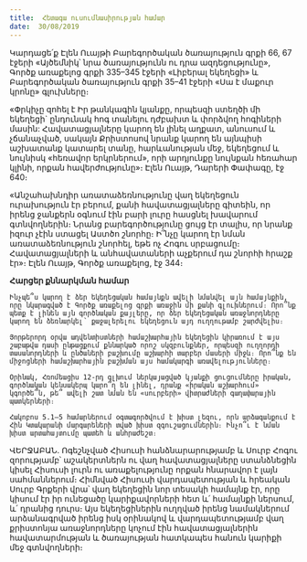 ```yaml
---
title:  Հետագա ուսումնասիրության համար
date:  30/08/2019
---
```


Կարդացե՛ք Էլեն Ուայթի Բարեգործական ծառայություն գրքի 66, 67 էջերի «Այծեմնիկ՝ նրա ծառայությունն ու դրա ազդեցությունը», Գործք առաքելոց գրքի 335–345 էջերի «Լիբերալ եկեղեցի» և Բարեգործական ծառայություն գրքի 35–41 էջերի «Սա է մաքուր կրոնը» գլուխները։

«Փրկիչը զոհել է Իր թանկագին կյանքը, որպեսզի ստեղծի մի եկեղեցի` ընդունակ հոգ տանելու դժբախտ և փորձվող հոգիների մասին: Հավատացյալները կարող են լինել աղքատ, անուսում և չճանաչված, սակայն Քրիստոսով նրանք կարող են այնպիսի աշխատանք կատարել տանը, հարևանության մեջ, եկեղեցում և նույնիսկ «հեռավոր երկրներում», որի արդյունքը նույնքան հեռահար կլինի, որքան հավերժությունը»։ Էլեն Ուայթ, Դարերի Փափագը, էջ 640։

«Անշահախնդիր առատաձեռնությունը վաղ եկեղեցուն ուրախություն էր բերում, քանի հավատացյալները գիտեին, որ իրենց ջանքերն օգնում էին բարի լուրը հասցնել խավարում գտնվողներին։ Նրանց բարեգործությունը ցույց էր տալիս, որ նրանք իզուր չէին ստացել Աստծո շնորհը։ Ի՞նչը կարող էր նման առատաձեռնություն շնորհել, եթե ոչ Հոգու սրբացումը։ Հավատացյալների և անհավատաների աչքերում դա շնորհի հրաշք էր»։ Էլեն Ուայթ, Գործք առաքելոց, էջ 344։

**Հարցեր քննարկման համար**

`Ինչպե՞ս կարող է ձեր եկեղեցական համայնքն ավելի նմանվել այն համայնքին, որը նկարագված է Գործք առաքելոց գրքի առաջին մի քանի գլուխներում։ Որո՞նք պետք է լինեն այն գործնական քայլերը, որ ձեր եկեղեցական առաջնորդները կարող են ձեռնարկել՝ քաջալերելու եկեղեցուն այդ ուղղութամբ շարժվելիս։`

`Յորթերորդ օրվա ադվենտիստների համաշխարհային եկեղեցին կիրառում է այս շաբաթվա դասի ընթացքում քննարկած որոշ սկզբունքներ, որպեսզի ուղղորդի տասանորդների և ընծաների բաշխումը աշխարհի տարբեր մասերի միջև։ Որո՞նք են միջոցների համաշխարհային բաշխման այս համակարգի առավելությունները։`

`Օրինակ, Հռոմեացիս 12-րդ գլխում ներկայացված կյանքի ցուցումները իրական, գործնական կենսակերպ կարո՞ղ են լինել, դրանք «իրական աշխարհում» կգործե՞ն, թե՞ ավելի շատ նման են «սուրբերի» վիտրաժների գաղափարային պատկերների։`

`Հակոբոս 5.1–5 համարներում օգտագործվում է խիստ լեզու, որն արձագանքում է Հին Կտակարանի մարգարեների տված խիստ զգուշացումներին։ Ինչո՞ւ է նման խիստ արտահայտումը պատեհ և անհրաժեշտ։`

ՎԵՐՋԱԲԱՆ. Ոգեշնչված Հիսուսի հանձնարարությամբ և Սուրբ Հոգու զորությամբ՝ աշակերտներն ու վաղ հավատացյալները ստանձնեցին կիսել Հիսուսի լուրն ու առաքելությունը որքան հնարավոր է լայն սահմաններում։ Հիմնված Հիսուսի վարդապետության և հրեական Սուրբ Գրքերի վրա՝ վաղ եկեղեցին նոր տեսակի համայնք էր, որը կիսում էր իր ունեցածը կարիքավորների հետ և՛ համայնքի ներսում, և՛ դրանից դուրս։ Այս եկեղեցիներին ուղղված իրենց նամակներում արձանագրված իրենց իսկ օրինակով և վարդապետությամբ վաղ քրիստոնյա առաջնորդները կոչում էին հավատացյալներին հավատարմության և ծառայության հատկապես հանուն կարիքի մեջ գտնվողների։